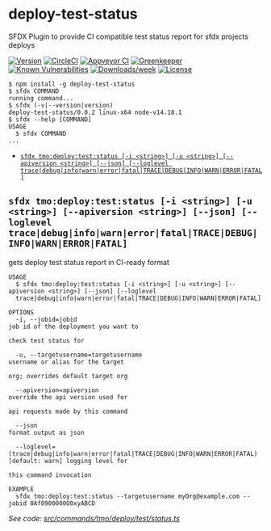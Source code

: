 deploy-test-status
==================

SFDX Plugin to provide CI compatible test status report for sfdx projects deploys

[![Version](https://img.shields.io/npm/v/deploy-test-status.svg)](https://npmjs.org/package/deploy-test-status)
[![CircleCI](https://circleci.com/gh/testmyorg/deploy-test-status/tree/master.svg?style=shield)](https://circleci.com/gh/testmyorg/deploy-test-status/tree/master)
[![Appveyor CI](https://ci.appveyor.com/api/projects/status/github/testmyorg/deploy-test-status?branch=master&svg=true)](https://ci.appveyor.com/project/heroku/deploy-test-status/branch/master)
[![Greenkeeper](https://badges.greenkeeper.io/testmyorg/deploy-test-status.svg)](https://greenkeeper.io/)
[![Known Vulnerabilities](https://snyk.io/test/github/testmyorg/deploy-test-status/badge.svg)](https://snyk.io/test/github/testmyorg/deploy-test-status)
[![Downloads/week](https://img.shields.io/npm/dw/deploy-test-status.svg)](https://npmjs.org/package/deploy-test-status)
[![License](https://img.shields.io/npm/l/deploy-test-status.svg)](https://github.com/testmyorg/deploy-test-status/blob/master/package.json)

<!-- toc -->

<!-- tocstop -->
<!-- install -->
<!-- usage -->
```sh-session
$ npm install -g deploy-test-status
$ sfdx COMMAND
running command...
$ sfdx (-v|--version|version)
deploy-test-status/0.0.2 linux-x64 node-v14.18.1
$ sfdx --help [COMMAND]
USAGE
  $ sfdx COMMAND
...
```
<!-- usagestop -->
<!-- commands -->
* [`sfdx tmo:deploy:test:status [-i <string>] [-u <string>] [--apiversion <string>] [--json] [--loglevel trace|debug|info|warn|error|fatal|TRACE|DEBUG|INFO|WARN|ERROR|FATAL]`](#sfdx-tmodeployteststatus--i-string--u-string---apiversion-string---json---loglevel-tracedebuginfowarnerrorfataltracedebuginfowarnerrorfatal)

## `sfdx tmo:deploy:test:status [-i <string>] [-u <string>] [--apiversion <string>] [--json] [--loglevel trace|debug|info|warn|error|fatal|TRACE|DEBUG|INFO|WARN|ERROR|FATAL]`

gets deploy test status report in CI-ready format

```
USAGE
  $ sfdx tmo:deploy:test:status [-i <string>] [-u <string>] [--apiversion <string>] [--json] [--loglevel 
  trace|debug|info|warn|error|fatal|TRACE|DEBUG|INFO|WARN|ERROR|FATAL]

OPTIONS
  -i, --jobid=jobid                                                                 job id of the deployment you want to
                                                                                    check test status for

  -u, --targetusername=targetusername                                               username or alias for the target
                                                                                    org; overrides default target org

  --apiversion=apiversion                                                           override the api version used for
                                                                                    api requests made by this command

  --json                                                                            format output as json

  --loglevel=(trace|debug|info|warn|error|fatal|TRACE|DEBUG|INFO|WARN|ERROR|FATAL)  [default: warn] logging level for
                                                                                    this command invocation

EXAMPLE
  sfdx tmo:deploy:test:status --targetusername myOrg@example.com --jobid 0Af0900000O0xyABCD
```

_See code: [src/commands/tmo/deploy/test/status.ts](https://github.com/testmyorg/deploy-test-status/blob/v0.0.2/src/commands/tmo/deploy/test/status.ts)_
<!-- commandsstop -->
